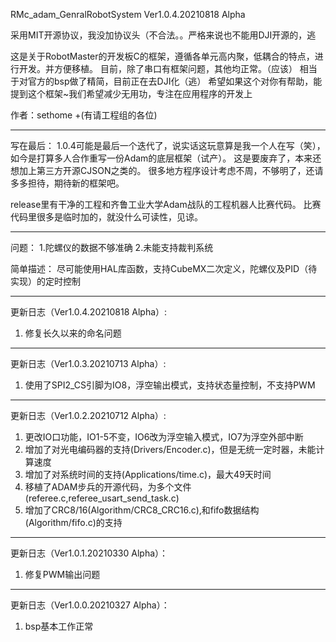 RMc_adam_GenralRobotSystem
Ver1.0.4.20210818 Alpha

采用MIT开源协议，我没加协议头（不合法。。严格来说也不能用DJI开源的，逃

这是关于RobotMaster的开发板C的框架，遵循各单元高内聚，低耦合的特点，进行开发。并方便移植。
目前，除了串口有框架问题，其他均正常。（应该）
相当于对官方的bsp做了精简，目前正在去DJI化（逃）
希望如果这个对你有帮助，能提到这个框架~我们希望减少无用功，专注在应用程序的开发上

作者：sethome +(有请工程组的各位)

___
写在最后：
1.0.4可能是最后一个迭代了，说实话这玩意算是我一个人在写（笑），如今是打算多人合作重写一份Adam的底层框架（试产）。
这是要废弃了，本来还想加上第三方开源CJSON之类的。
很多地方程序设计考虑不周，不够明了，还请多多担待，期待新的框架吧。

release里有干净的工程和齐鲁工业大学Adam战队的工程机器人比赛代码。
比赛代码里很多是临时加的，就没什么可读性，见谅。
___
问题：
1.陀螺仪的数据不够准确
2.未能支持裁判系统

简单描述：
尽可能使用HAL库函数，支持CubeMX二次定义，陀螺仪及PID（待实现）的定时控制

___
更新日志（Ver1.0.4.20210818 Alpha）:
1. 修复长久以来的命名问题
___
更新日志（Ver1.0.3.20210713 Alpha）:
1. 使用了SPI2_CS引脚为IO8，浮空输出模式，支持状态量控制，不支持PWM
___
更新日志（Ver1.0.2.20210712 Alpha）:
1. 更改IO口功能，IO1-5不变，IO6改为浮空输入模式，IO7为浮空外部中断
2. 增加了对光电编码器的支持(Drivers/Encoder.c)，但是无统一定时器，未能计算速度
3. 增加了对系统时间的支持(Applications/time.c)，最大49天时间
4. 移植了ADAM步兵的开源代码，为多个文件(referee.c,referee_usart_send_task.c)
5. 增加了CRC8/16(Algorithm/CRC8_CRC16.c),和fifo数据结构(Algorithm/fifo.c)的支持
___
更新日志（Ver1.0.1.20210330 Alpha）：
1. 修复PWM输出问题
___
更新日志（Ver1.0.0.20210327 Alpha）：
1. bsp基本工作正常
